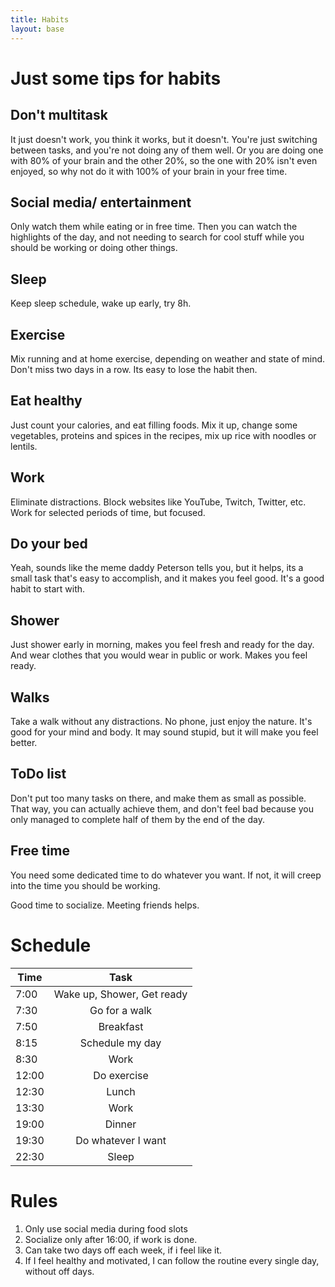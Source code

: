 ```yaml
---
title: Habits
layout: base
---
```


# Just some tips for habits

## Don't multitask

It just doesn't work, you think it works, but it doesn't. You're just switching between tasks, and you're not doing any of them well. Or you are doing one with 80% of your brain and the other 20%, so the one with 20% isn't even enjoyed, so why not do it with 100% of your brain in your free time.

## Social media/ entertainment

Only watch them while eating or in free time. Then you can watch the highlights of the day, and not needing to search for cool stuff while you should be working or doing other things.

## Sleep

Keep sleep schedule, wake up early, try 8h.

## Exercise

Mix running and at home exercise, depending on weather and state of mind. Don't miss two days in a row. Its easy to lose the habit then.

## Eat healthy

Just count your calories, and eat filling foods. Mix it up, change some vegetables, proteins and spices in the recipes, mix up rice with noodles or lentils.

## Work

Eliminate distractions. Block websites like YouTube, Twitch, Twitter, etc. Work for selected periods of time, but focused.

## Do your bed

Yeah, sounds like the meme daddy Peterson tells you, but it helps, its a small task that's easy to accomplish, and it makes you feel good. It's a good habit to start with.

## Shower

Just shower early in morning, makes you feel fresh and ready for the day. And wear clothes that you would wear in public or work. Makes you feel ready.

## Walks

Take a walk without any distractions. No phone, just enjoy the nature. It's good for your mind and body. It may sound stupid, but it will make you feel better.

## ToDo list

Don't put too many tasks on there, and make them as small as possible. That way, you can actually achieve them, and don't feel bad because you only managed to complete half of them by the end of the day.

## Free time

You need some dedicated time to do whatever you want. If not, it will creep into the time you should be working.

Good time to socialize. Meeting friends helps.

# Schedule

| Time        | Task           |
| ------------- |:-------------:|
| 7:00      | Wake up, Shower, Get ready |
| 7:30      | Go for a walk      |
| 7:50 | Breakfast      |
| 8:15 | Schedule my day      |
| 8:30 | Work      |
| 12:00 | Do exercise      |
| 12:30 | Lunch      |
| 13:30 | Work      |
| 19:00 | Dinner      |
| 19:30 | Do whatever I want      |
| 22:30 | Sleep      |

# Rules

1. Only use social media during food slots
2. Socialize only after 16:00, if work is done.
3. Can take two days off each week, if i feel like it.
4. If I feel healthy and motivated, I can follow the routine every single day, without off days.
